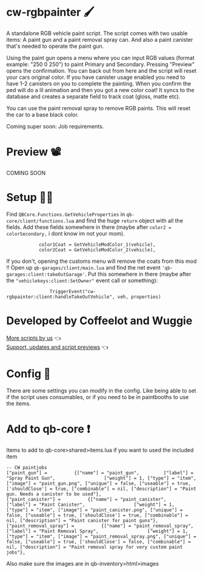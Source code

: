 # cw-rgbpainter 🖌
A standalone RGB vehicle paint script. The script comes with two usable items: A paint gun and a paint removal spray can. And also a paint canister that's needed to operate the paint gun.

Using the paint gun opens a menu where you can input RGB values (format example: "250 0 250") to paint Primary and Secondary. Pressing "Preview" opens the confirmation. You can back out from here and the script will reset your cars original color. If you have canister usage enabled you need to have 1-2 canisters on you to complete the painting. When you confirm the ped will do a lil animation and then you got a new color coat! It syncs to the database and creates a separate field to track coat (gloss, matte etc).

You can use the paint removal spray to remove RGB paints. This will reset the car to a base black color. 

Coming super soon: Job requirements. 

# Preview 📽
COMING SOON 

# Setup 👨‍💻
Find `QBCore.Functions.GetVehicleProperties` in `qb-core/client/functions.lua` and find the huge `return` object with all the fields. Add these fields somewhere in there (maybe after `color2 = colorSecondary,` i dont know im not your mom).
```
            color1Coat = GetVehicleModColor_1(vehicle),
            color2Coat = GetVehicleModColor_2(vehicle),
```
If you don't, opening the customs menu will remove the coats from this mod ‼
Open up `qb-garages/client/main.lua` and find the net event `'qb-garages:client:takeOutGarage'`. Put this somewhere in there (maybe after the `"vehiclekeys:client:SetOwner"` event call or something):
```
                TriggerEvent("cw-rgbpainter:client:handleTakeOutVehicle", veh, properties)
```

# Developed by Coffeelot and Wuggie
[More scripts by us](https://github.com/stars/Coffeelot/lists/cw-scripts)  👈\
[Support, updates and script previews](https://discord.gg/FJY4mtjaKr) 👈
# Config 🔧
There are some settings you can modify in the config. Like being able to set if the script uses consumables, or if you need to be in paintbooths to use the items.

# Add to qb-core ❗
Items to add to qb-core>shared>items.lua if you want to used the included item

```
-- CW paintjobs
["paint_gun"] =          {["name"] = "paint_gun",         ["label"] = "Spray Paint Gun",                  ["weight"] = 1, ["type"] = "item", ["image"] = "paint_gun.png", ["unique"] = false, ["useable"] = true, ['shouldClose'] = true, ["combinable"] = nil, ["description"] = "Paint gun. Needs a canister to be used"},
["paint_canister"] =          {["name"] = "paint_canister",         ["label"] = "Paint Canister",                  ["weight"] = 1, ["type"] = "item", ["image"] = "paint_canister.png", ["unique"] = false, ["useable"] = true, ['shouldClose'] = true, ["combinable"] = nil, ["description"] = "Paint canister for paint guns"},
["paint_removal_spray"] =          {["name"] = "paint_removal_spray",         ["label"] = "Paint Removal Spray",                  ["weight"] = 1, ["type"] = "item", ["image"] = "paint_removal_spray.png", ["unique"] = false, ["useable"] = true, ['shouldClose'] = false, ["combinable"] = nil, ["description"] = "Paint removal spray for very custom paint jobs"},

```
Also make sure the images are in qb-inventory>html>images

